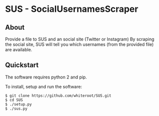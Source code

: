 # SUS - SocialUsernamesScraper

## About

Provide a file to SUS and an social site (Twitter or Instagram)
By scraping the social site, SUS will tell you which usernames (from the provided file) are available.

## Quickstart

The software requires python 2 and pip.

To install, setup and run the software:

    $ git clone https://github.com/whiteroot/SUS.git
    $ cd SUS
    $ ./setup.py
    $ ./sus.py
